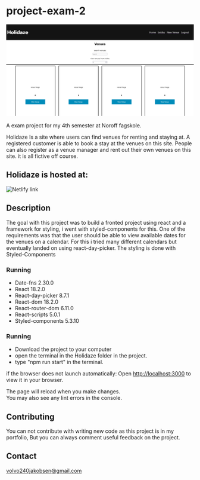 # project-exam-2

![image](https://github.com/volvojakobsen/portfolio/blob/main/images/holidaze.png)

A exam project for my 4th semester at Noroff fagskole.

Holidaze Is a site where users can find venues for renting and staying at.
A registered customer is able to book a stay at the venues on this site.
People can also register as a venue manager and rent out their own venues on this site.
it is all fictive off course.

## Holidaze is hosted at:

![Netlify link](https://647203305650447ba7bef467--spiffy-custard-9a216d.netlify.app)

## Description

The goal with this project was to build a fronted project using react and a framework for styling, i went with styled-components for this.
One of the requirements was that the user should be able to view available dates for the venues on a calendar. For this i tried many different calendars but eventually landed on using react-day-picker.
The styling is done with Styled-Components

### Running

- Date-fns 2.30.0
- React 18.2.0
- React-day-picker 8.7.1
- React-dom 18.2.0
- React-router-dom 6.11.0
- React-scripts 5.0.1
- Styled-components 5.3.10

### Running

- Download the project to your computer
- open the terminal in the Holidaze folder in the project.
- type "npm run start" in the terminal.

if the browser does not launch automatically:
Open [http://localhost:3000](http://localhost:3000) to view it in your browser.

The page will reload when you make changes.\
You may also see any lint errors in the console.

## Contributing

You can not contribute with writing new code as this project is in my portfolio, But you can always comment useful feedback on the project.

## Contact

volvo240jakobsen@gmail.com
